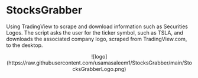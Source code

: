 # StocksGrabber
Using TradingView to scrape and download information such as Securities Logos. The script asks the user for the ticker symbol, such as TSLA, and downloads the associated company logo, scraped from TradingView.com, to the desktop. 

<div align="center">
![logo](https://raw.githubusercontent.com/usamasaleem1/StocksGrabber/main/StocksGrabberLogo.png)
</div>
